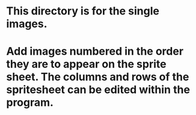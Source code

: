 # This directory is for the single images.
#
# Add images numbered in the order they are to appear on the sprite sheet. The columns and rows of the spritesheet can be edited within the program.
#
